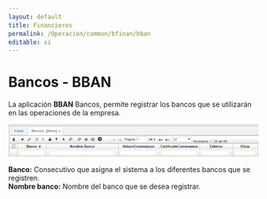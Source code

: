 ```yaml
---
layout: default
title: Financieros
permalink: /Operacion/common/bfinan/bban
editable: si
---
```


# Bancos - BBAN

La aplicación **BBAN** Bancos, permite registrar los bancos que se utilizarán en las operaciones de la empresa.  

![](bban1.png)

**Banco:** Consecutivo que asigna el sistema a los diferentes bancos que se registren.  
**Nombre banco:** Nombre del banco que se desea registrar.  


